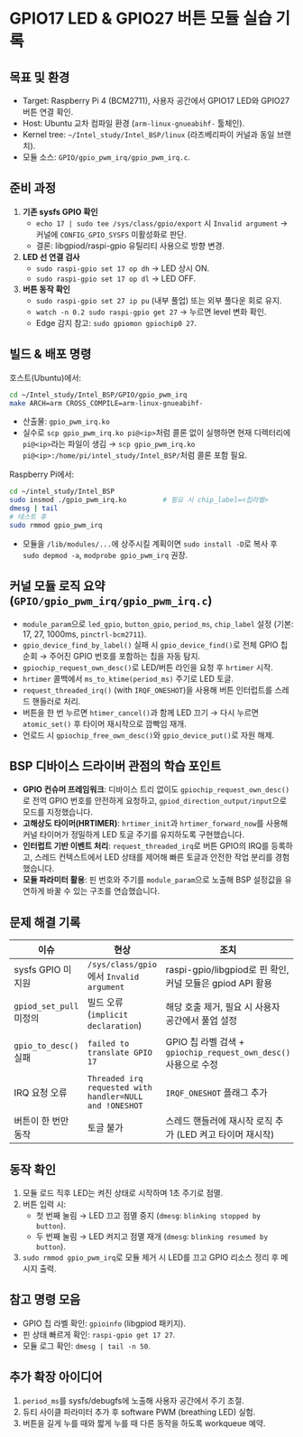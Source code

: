 # GPIO17 LED & GPIO27 버튼 모듈 실습 기록

## 목표 및 환경
- Target: Raspberry Pi 4 (BCM2711), 사용자 공간에서 GPIO17 LED와 GPIO27 버튼 연결 확인.
- Host: Ubuntu 교차 컴파일 환경 (`arm-linux-gnueabihf-` 툴체인).
- Kernel tree: `~/Intel_study/Intel_BSP/linux` (라즈베리파이 커널과 동일 브랜치).
- 모듈 소스: `GPIO/gpio_pwm_irq/gpio_pwm_irq.c`.

## 준비 과정
1. **기존 sysfs GPIO 확인**
   - `echo 17 | sudo tee /sys/class/gpio/export` 시 `Invalid argument` → 커널에 `CONFIG_GPIO_SYSFS` 미활성화로 판단.
   - 결론: libgpiod/raspi-gpio 유틸리티 사용으로 방향 변경.
2. **LED 선 연결 검사**
   - `sudo raspi-gpio set 17 op dh` → LED 상시 ON.
   - `sudo raspi-gpio set 17 op dl` → LED OFF.
3. **버튼 동작 확인**
   - `sudo raspi-gpio set 27 ip pu` (내부 풀업) 또는 외부 풀다운 회로 유지.
   - `watch -n 0.2 sudo raspi-gpio get 27` → 누르면 level 변화 확인.
   - Edge 감지 참고: `sudo gpiomon gpiochip0 27`.

## 빌드 & 배포 명령
호스트(Ubuntu)에서:
```bash
cd ~/Intel_study/Intel_BSP/GPIO/gpio_pwm_irq
make ARCH=arm CROSS_COMPILE=arm-linux-gnueabihf-
```
- 산출물: `gpio_pwm_irq.ko`
- 실수로 `scp gpio_pwm_irq.ko pi@<ip>`처럼 콜론 없이 실행하면 현재 디렉터리에 `pi@<ip>`라는 파일이 생김 → `scp gpio_pwm_irq.ko pi@<ip>:/home/pi/intel_study/Intel_BSP/`처럼 콜론 포함 필요.

Raspberry Pi에서:
```bash
cd ~/intel_study/Intel_BSP
sudo insmod ./gpio_pwm_irq.ko         # 필요 시 chip_label=<칩라벨>
dmesg | tail
# 테스트 후
sudo rmmod gpio_pwm_irq
```
- 모듈을 `/lib/modules/...`에 상주시킬 계획이면 `sudo install -D`로 복사 후 `sudo depmod -a`, `modprobe gpio_pwm_irq` 권장.

## 커널 모듈 로직 요약 (`GPIO/gpio_pwm_irq/gpio_pwm_irq.c`)
- `module_param`으로 `led_gpio`, `button_gpio`, `period_ms`, `chip_label` 설정 (기본: 17, 27, 1000ms, `pinctrl-bcm2711`).
- `gpio_device_find_by_label()` 실패 시 `gpio_device_find()`로 전체 GPIO 칩 순회 → 주어진 GPIO 번호를 포함하는 칩을 자동 탐지.
- `gpiochip_request_own_desc()`로 LED/버튼 라인을 요청 후 `hrtimer` 시작.
- `hrtimer` 콜백에서 `ms_to_ktime(period_ms)` 주기로 LED 토글.
- `request_threaded_irq()` (with `IRQF_ONESHOT`)을 사용해 버튼 인터럽트를 스레드 핸들러로 처리.
- 버튼을 한 번 누르면 `htimer_cancel()`과 함께 LED 끄기 → 다시 누르면 `atomic_set()` 후 타이머 재시작으로 깜빡임 재개.
- 언로드 시 `gpiochip_free_own_desc()`와 `gpio_device_put()`로 자원 해제.

## BSP 디바이스 드라이버 관점의 학습 포인트
- **GPIO 컨슈머 프레임워크**: 디바이스 트리 없이도 `gpiochip_request_own_desc()`로 전역 GPIO 번호를 안전하게 요청하고, `gpiod_direction_output/input`으로 모드를 지정했습니다.
- **고해상도 타이머(HRTIMER)**: `hrtimer_init`과 `hrtimer_forward_now`를 사용해 커널 타이머가 정밀하게 LED 토글 주기를 유지하도록 구현했습니다.
- **인터럽트 기반 이벤트 처리**: `request_threaded_irq`로 버튼 GPIO의 IRQ를 등록하고, 스레드 컨텍스트에서 LED 상태를 제어해 빠른 토글과 안전한 작업 분리를 경험했습니다.
- **모듈 파라미터 활용**: 핀 번호와 주기를 `module_param`으로 노출해 BSP 설정값을 유연하게 바꿀 수 있는 구조를 연습했습니다.

## 문제 해결 기록
| 이슈 | 현상 | 조치 |
| --- | --- | --- |
| sysfs GPIO 미지원 | `/sys/class/gpio`에서 `Invalid argument` | raspi-gpio/libgpiod로 핀 확인, 커널 모듈은 gpiod API 활용 |
| `gpiod_set_pull` 미정의 | 빌드 오류 (`implicit declaration`) | 해당 호출 제거, 필요 시 사용자 공간에서 풀업 설정 |
| `gpio_to_desc()` 실패 | `failed to translate GPIO 17` | GPIO 칩 라벨 검색 + `gpiochip_request_own_desc()` 사용으로 수정 |
| IRQ 요청 오류 | `Threaded irq requested with handler=NULL and !ONESHOT` | `IRQF_ONESHOT` 플래그 추가 |
| 버튼이 한 번만 동작 | 토글 불가 | 스레드 핸들러에 재시작 로직 추가 (LED 켜고 타이머 재시작) |

## 동작 확인
1. 모듈 로드 직후 LED는 켜진 상태로 시작하며 1초 주기로 점멸.
2. 버튼 입력 시:
   - 첫 번째 눌림 → LED 끄고 점멸 중지 (`dmesg`: `blinking stopped by button`).
   - 두 번째 눌림 → LED 켜지고 점멸 재개 (`dmesg`: `blinking resumed by button`).
3. `sudo rmmod gpio_pwm_irq`로 모듈 제거 시 LED를 끄고 GPIO 리소스 정리 후 메시지 출력.

## 참고 명령 모음
- GPIO 칩 라벨 확인: `gpioinfo` (libgpiod 패키지).
- 핀 상태 빠르게 확인: `raspi-gpio get 17 27`.
- 모듈 로그 확인: `dmesg | tail -n 50`.

## 추가 확장 아이디어
1. `period_ms`를 sysfs/debugfs에 노출해 사용자 공간에서 주기 조절.
2. 듀티 사이클 파라미터 추가 후 software PWM (breathing LED) 실험.
3. 버튼을 길게 누를 때와 짧게 누를 때 다른 동작을 하도록 workqueue 예약.
